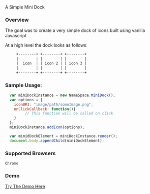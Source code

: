A Simple Mini Dock


### Overview
The goal was to create a very simple dock of icons built using vanilla Javascript

At a high level the dock looks as follows:
  ```html
       +--------+ +--------+ +--------+
       |        | |        | |        |
       |  icon  | | icon 2 | | icon 3 |
       |        | |        | |        |
       +--------+ +--------+ +--------+
   ```

### Sample Usage:

  ```javascript
    var miniDockInstance = new NameSpace.MiniDock();
    var options = {
      iconURI: "image/path/someImage.png",
      onClickCallback: function(){
           // This function will be called on click
      }
    };
    miniDockInstance.addIcon(options);

    var minidDockElement = miniDockInstance.render();
    document.body.appendChild(miniDockElement);
  ```


### Supported Browsers
    Chrome


### Demo
   [Try The Demo Here](http://jasoncbautista.github.io/miniDock/)
